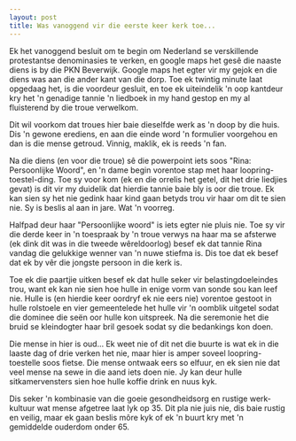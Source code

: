 ```yaml
---
layout: post
title: Was vanoggend vir die eerste keer kerk toe...
---
```



Ek het vanoggend besluit om te begin om Nederland se verskillende
protestantse denominasies te verken, en google maps het gesê die naaste
diens is by die PKN Beverwijk. Google maps het egter vir my gejok en die
diens was aan die ander kant van die dorp. Toe ek twintig minute laat
opgedaag het, is die voordeur gesluit, en toe ek uiteindelik 'n oop
kantdeur kry het 'n genadige tannie 'n liedboek in my hand gestop en my
al fluisterend by die troue verwelkom.

Dit wil voorkom dat troues hier baie dieselfde werk as 'n doop by die
huis. Dis 'n gewone erediens, en aan die einde word 'n formulier
voorgehou en dan is die mense getroud. Vinnig, maklik, ek is reeds 'n
fan.

Na die diens (en voor die troue) sê die powerpoint iets soos "Rina:
Persoonlijke Woord", en 'n dame begin vorentoe stap met haar
loopring-toestel-ding. Toe sy voor kom (ek en die orrelis het getel, dit
het drie liedjies gevat) is dit vir my duidelik dat hierdie tannie baie
bly is oor die troue. Ek kan sien sy het nie gedink haar kind gaan
betyds trou vir haar om dit te sien nie. Sy is beslis al aan in jare.
Wat 'n voorreg.

Halfpad deur haar "Persoonlijke woord" is iets egter nie pluis nie. Toe
sy vir die derde keer in 'n toespraak by 'n troue verwys na haar ma se
afsterwe (ek dink dit was in die tweede wêreldoorlog) besef ek dat
tannie Rina vandag die gelukkige wenner van 'n nuwe stiefma is. Dis toe
dat ek besef dat ek by vêr die jongste persoon in die kerk is.

Toe ek die paartjie uitken besef ek dat hulle seker vir
belastingdoeleindes trou, want ek kan nie sien hoe hulle in enige vorm
van sonde sou kan leef nie. Hulle is (en hierdie keer oordryf ek nie
eers nie) vorentoe gestoot in hulle rolstoele en vier gemeentelede het
hulle vir 'n oomblik uitgetel sodat die dominee die seën oor hulle kon
uitspreek. Na die seremonie het die bruid se kleindogter haar bril
gesoek sodat sy die bedankings kon doen.

Die mense in hier is oud... Ek weet nie of dit net die buurte is wat ek
in die laaste dag of drie verken het nie, maar hier is amper soveel
loopring-toestelle soos fietse. Die mense ontwaak eers so elfuur, en ek
sien nie dat veel mense na sewe in die aand iets doen nie. Jy kan deur
hulle sitkamervensters sien hoe hulle koffie drink en nuus kyk.

Dis seker 'n kombinasie van die goeie gesondheidsorg en rustige
werk-kultuur wat mense afgetree laat lyk op 35. Dit pla nie juis nie,
dis baie rustig en veilig, maar ek gaan beslis môre kyk of ek 'n buurt
kry met 'n gemiddelde ouderdom onder 65.

